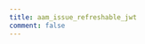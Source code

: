 ```yaml
---
title: aam_issue_refreshable_jwt
comment: false
---
```


<EmailSubscription memo="Get notified when we complete this content and about much other important news." />